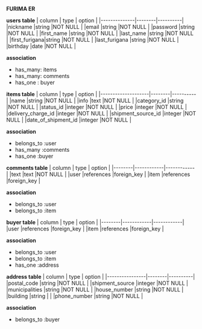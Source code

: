 **FURIMA ER**

**users table**
|    column    |  type  |  option  |
|--------------|--------|----------|
|nickname      |string  |NOT NULL  |
|email         |string  |NOT NULL  |
|password      |string  |NOT NULL  |
|first_name    |string  |NOT NULL  |
|last_name     |string  |NOT NULL  |
|first_furigana|string  |NOT NULL  |
|last_furigana |string  |NOT NULL  |
|birthday      |date    |NOT NULL  |

**association**
- has_many: items
- has_many: comments
- has_one : buyer


**items table**
|       column       |  type  |  option  |
|--------------------|--------|----------|
|name                |string  |NOT NULL  |
|info                |text    |NOT NULL  |
|category_id         |string  |NOT NULL  |
|status_id           |integer |NOT NULL  |
|price               |integer |NOT NULL  |
|delivery_charge_id  |integer |NOT NULL  |
|shipment_source_id  |integer |NOT NULL  |
|date_of_shipment_id |integer |NOT NULL  |

**association**
- belongs_to :user
- has_many   :comments
- has_one    :buyer


**comments table**
| column |    type    |   option   |
|--------|------------|------------|
|text    |text        |NOT NULL    |
|user    |references  |foreign_key |
|item    |references  |foreign_key |

**association**
- belongs_to :user
- belongs_to :item


**buyer table**
| column |    type    |   option   |
|--------|------------|------------|
|user    |references  |foreign_key |
|item    |references  |foreign_key |

**association**
- belongs_to :user
- belongs_to :item
- has_one    :address


**address table**
|     column     |  type  |  option  |
|----------------|--------|----------|
|postal_code     |string  |NOT NULL  |
|shipment_source |integer |NOT NULL  |
|municipalities  |string  |NOT NULL  |
|house_number    |string  |NOT NULL  |
|building        |string  |          |
|phone_number    |string  |NOT NULL  |

**association**
- belongs_to :buyer